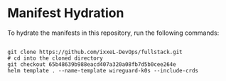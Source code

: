 
# Manifest Hydration

To hydrate the manifests in this repository, run the following commands:

```shell

git clone https://github.com/ixxeL-DevOps/fullstack.git
# cd into the cloned directory
git checkout 65b48639b988eacd407a320a08fb7d5b0cee264e
helm template . --name-template wireguard-k0s --include-crds
```